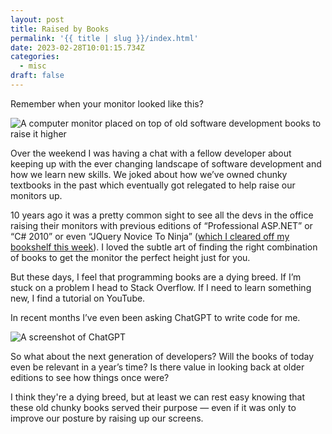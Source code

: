```yaml
---
layout: post
title: Raised by Books
permalink: '{{ title | slug }}/index.html'
date: 2023-02-28T10:01:15.734Z
categories:
  - misc
draft: false
---
```

Remember when your monitor looked like this?

![A computer monitor placed on top of old software development books to raise it higher](/assets/images/uploads/9c6c8562-1294-4ed6-8e34-60ef36439ae5_2048x1536.webp "Photo taken from Jonas Bonér")

Over the weekend I was having a chat with a fellow developer about keeping up with the ever changing landscape of software development and how we learn new skills. We joked about how we’ve owned chunky textbooks in the past which eventually got relegated to help raise our monitors up. 

10 years ago it was a pretty common sight to see all the devs in the office raising their monitors with previous editions of “Professional ASP.NET” or “C# 2010” or even “JQuery Novice To Ninja” ([which I cleared off my bookshelf this week](https://twitter.com/ajaykarwal/status/1630256989899988994)). I loved the subtle art of finding the right combination of books to get the monitor the perfect height just for you.

But these days, I feel that programming books are a dying breed. If I’m stuck on a problem I head to Stack Overflow. If I need to learn something new, I find a tutorial on YouTube. 

In recent months I’ve even been asking ChatGPT to write code for me.

![A screenshot of ChatGPT](/assets/images/uploads/9589edb8-951a-48e2-8b18-83971e704ab0_1003x631.webp "A small function I recently needed which I didn’t have time to spend thinking about.")

So what about the next generation of developers? Will the books of today even be relevant in a year’s time? Is there value in looking back at older editions to see how things once were?

I﻿ think they're a dying breed, but a﻿t least we can rest easy knowing that these old chunky books served their purpose — even if it was only to improve our posture by raising up our screens.